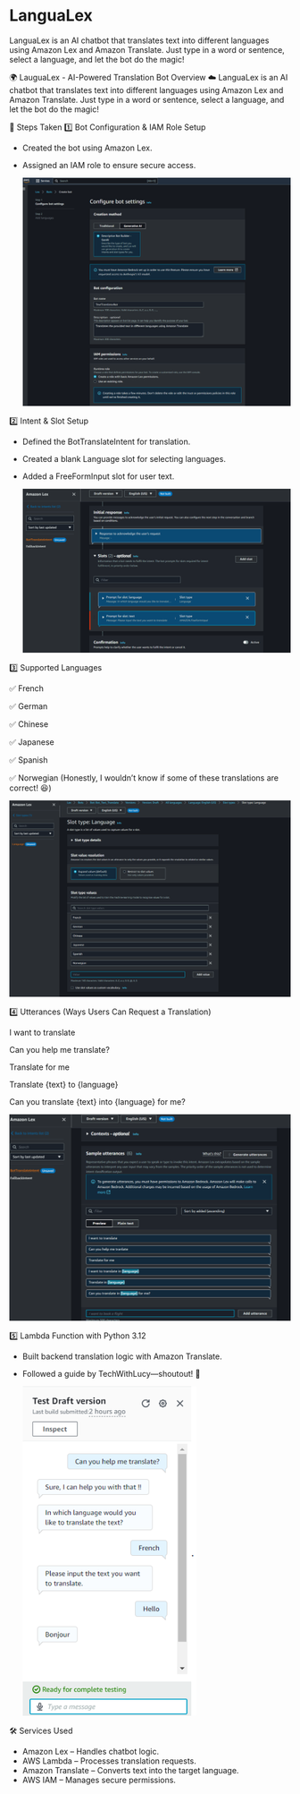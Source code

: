 # LanguaLex
LanguaLex is an AI chatbot that translates text into different languages using Amazon Lex and Amazon Translate. Just type in a word or sentence, select a language, and let the bot do the magic!


🌍 LauguaLex - AI-Powered Translation Bot
Overview ☁️
LanguaLex is an AI chatbot that translates text into different languages using Amazon Lex and Amazon Translate. Just type in a word or sentence, select a language, and let the bot do the magic!


🚀 Steps Taken
1️⃣ Bot Configuration & IAM Role Setup
- Created the bot using Amazon Lex.
- Assigned an IAM role to ensure secure access.




  ![](assets/Configbotsetting.png)



2️⃣ Intent & Slot Setup
- Defined the BotTranslateIntent for translation.
- Created a blank Language slot for selecting languages.
- Added a FreeFormInput slot for user text.



  ![](assets/TranslateSlotAdd.png)




3️⃣ Supported Languages

✅ French

✅ German

✅ Chinese

✅ Japanese

✅ Spanish

✅ Norwegian (Honestly, I wouldn’t know if some of these translations are correct! 😆)




  ![](assets/TranslateSlotTypes.png)





4️⃣ Utterances (Ways Users Can Request a Translation)

I want to translate  

Can you help me translate?  

Translate for me  

Translate {text} to {language}  

Can you translate {text} into {language} for me?  



  ![](assets/TranslateUtterances.png)



5️⃣ Lambda Function with Python 3.12
- Built backend translation logic with Amazon Translate.
- Followed a guide by TechWithLucy—shoutout! 🙌



  ![](assets/FinalDraft.png)



🛠 Services Used
- Amazon Lex – Handles chatbot logic.
- AWS Lambda – Processes translation requests.
- Amazon Translate – Converts text into the target language.
- AWS IAM – Manages secure permissions.
